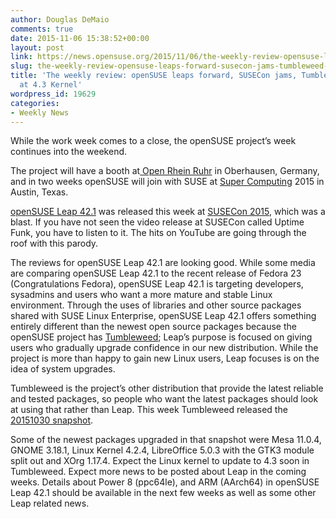 ```yaml
---
author: Douglas DeMaio
comments: true
date: 2015-11-06 15:38:52+00:00
layout: post
link: https://news.opensuse.org/2015/11/06/the-weekly-review-opensuse-leaps-forward-susecon-jams-tumbleweed-looks-at-4-3-kernel/
slug: the-weekly-review-opensuse-leaps-forward-susecon-jams-tumbleweed-looks-at-4-3-kernel
title: 'The weekly review: openSUSE leaps forward, SUSECon jams, Tumbleweed looks
  at 4.3 Kernel'
wordpress_id: 19629
categories:
- Weekly News
---
```




While the work week comes to a close, the openSUSE project’s week continues into the weekend.

The project will have a booth at[ Open Rhein Ruhr](https://www.openrheinruhr.de/) in Oberhausen, Germany, and in two weeks openSUSE will join with SUSE at [Super Computing](//sc15.supercomputing.org/) 2015 in Austin, Texas.

[openSUSE Leap 42.1](https://news.opensuse.org/2015/11/04/opensuse-leap-42-1-becomes-first-hybrid-distribution/) was released this week at [SUSECon 2015](//www.susecon.com/), which was a blast. If you have not seen the video release at SUSECon called Uptime Funk, you have to listen to it. The hits on YouTube are going through the roof with this parody.

The reviews for openSUSE Leap 42.1 are looking good. While some media are comparing openSUSE Leap 42.1 to the recent release of Fedora 23 (Congratulations Fedora), openSUSE Leap 42.1 is targeting developers, sysadmins and users who want a more mature and stable Linux environment. Through the uses of libraries and other source packages shared with SUSE Linux Enterprise, openSUSE Leap 42.1 offers something entirely different than the newest open source packages because the openSUSE project has [Tumbleweed](https://en.opensuse.org/Portal:Tumbleweed); Leap’s purpose is focused on giving users who gradually upgrade confidence in our new distribution. While the project is more than happy to gain new Linux users, Leap focuses is on the idea of system upgrades.

Tumbleweed is the project’s other distribution that provide the latest reliable and tested packages, so people who want the latest packages should look at using that rather than Leap. This week Tumbleweed released the [20151030 snapshot](//lists.opensuse.org/opensuse-factory/2015-11/msg00110.html).

Some of the newest packages upgraded in that snapshot were Mesa 11.0.4, GNOME 3.18.1, Linux Kernel 4.2.4, LibreOffice 5.0.3 with the GTK3 module split out and XOrg 1.17.4. Expect the Linux kernel to update to 4.3 soon in Tumbleweed.
Expect more news to be posted about Leap in the coming weeks. Details about Power 8 (ppc64le), and ARM (AArch64) in openSUSE Leap 42.1 should be available in the next few weeks as well as some other Leap related news.

